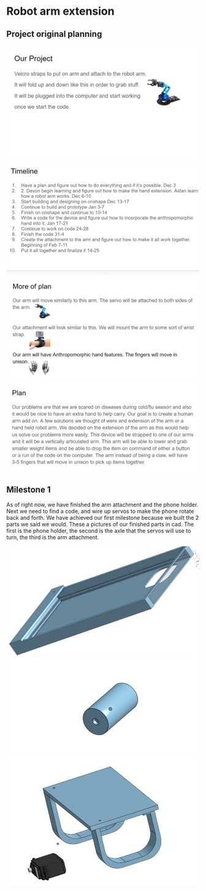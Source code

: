 # Robot arm extension


## Project original planning

<img src="Capture.PNG">

<img src="Capturec.PNG">

<img src="Capturev.PNG">

<img src="Capturex.PNG">

## Milestone 1

As of right now, we have finished the arm attachment and the phone holder. Next we need to find a code, and wire up servos to make the phone rotate back and forth. We have achieved our first milestone because we built the 2 parts we said we would. These a pictures of our finished parts in cad. The first is the phone holder, the second is the axle that the servos will use to turn, the third is the arm attachment.

<img src="Capturea.PNG">

<img src="Captureb.PNG">

<img src="Captured.PNG">

